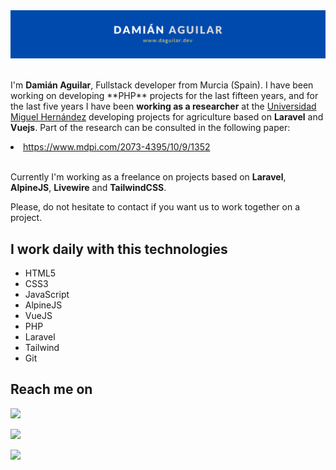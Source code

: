 <div style="margin-left: auto; margin-right: auto; width: 100%">
    <a href="http://daguilar.dev">
        <img src="https://raw.githubusercontent.com/daguilarm/daguilarm/master/img/header.png" alt="Damián Aguilar">
    </a>
</div>

<br>

<p>
    I'm <strong>Damián Aguilar</strong>, Fullstack developer from Murcia (Spain). I have been working on developing **PHP** projects for the last fifteen years, and for the last five years I have been <strong>working as a researcher</strong> at the <a href="https://umh.es" target="_blank">Universidad Miguel Hernández</a> developing projects for agriculture based on <strong>Laravel</strong> and <strong>Vuejs</strong>. Part of the research can be consulted in the following paper: 
</p>

<li>
    <a href="https://www.mdpi.com/2073-4395/10/9/1352" target="_blank">https://www.mdpi.com/2073-4395/10/9/1352</a>
</li>

<br>

<p>
    Currently I'm working as a freelance on projects based on <strong>Laravel</strong>, <strong>AlpineJS</strong>, <strong>Livewire</strong> and <strong>TailwindCSS</strong>.
</p>

<p>
    Please, do not hesitate to contact if you want us to work together on a project.
</p>


<h2>I work daily with this technologies</h2>

<ul>
    <li>HTML5</li>
    <li>CSS3</li>
    <li>JavaScript</li>
    <li>AlpineJS</li>
    <li>VueJS</li>
    <li>PHP</li>
    <li>Laravel</li>
    <li>Tailwind</li>
    <li>Git</li>
</ul>

<h2>Reach me on</h2>

[<img src="https://img.shields.io/badge/linkedin-%230077B5.svg?&style=for-the-badge&logo=linkedin&logoColor=white" />](https://www.linkedin.com/in/damian-antonio-aguilar-morales-190606207/)

[<img src="https://img.shields.io/badge/twitter-%231DA1F2.svg?&style=for-the-badge&logo=twitter&logoColor=white" />](https://twitter.com/daguilarm)

[<img src="https://img.shields.io/badge/gmail-%23D14836.svg?&style=for-the-badge&logo=gmail&logoColor=white" />](mailto:damian.aguilarm@gmail.com)
